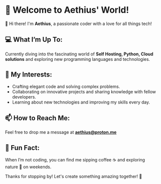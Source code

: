# 🌟 Welcome to Aethius' World!

👋 Hi there! I'm **Aethius**, a passionate coder with a love for all things tech!

## 💻 What I’m Up To:
Currently diving into the fascinating world of **Self Hosting, Python, Cloud solutions** and exploring new programming languages and technologies.

## 🎯 My Interests:
- Crafting elegant code and solving complex problems.
- Collaborating on innovative projects and sharing knowledge with fellow developers.
- Learning about new technologies and improving my skills every day.

## 📫 How to Reach Me:
Feel free to drop me a message at **aethius@proton.me**

## 🌈 Fun Fact:
When I’m not coding, you can find me sipping coffee ☕ and exploring nature 🌿 on weekends.

Thanks for stopping by! Let's create something amazing together! 🚀
